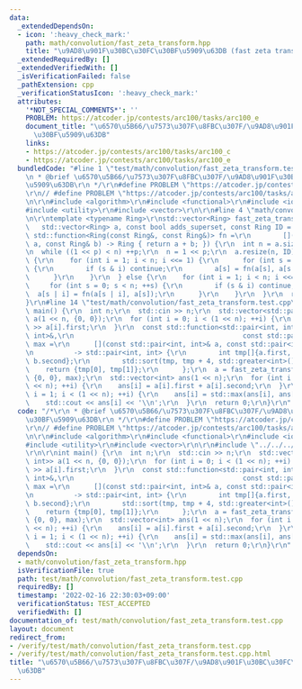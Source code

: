 ```yaml
---
data:
  _extendedDependsOn:
  - icon: ':heavy_check_mark:'
    path: math/convolution/fast_zeta_transform.hpp
    title: "\u9AD8\u901F\u30BC\u30FC\u30BF\u5909\u63DB (fast zeta transform)"
  _extendedRequiredBy: []
  _extendedVerifiedWith: []
  _isVerificationFailed: false
  _pathExtension: cpp
  _verificationStatusIcon: ':heavy_check_mark:'
  attributes:
    '*NOT_SPECIAL_COMMENTS*': ''
    PROBLEM: https://atcoder.jp/contests/arc100/tasks/arc100_e
    document_title: "\u6570\u5B66/\u7573\u307F\u8FBC\u307F/\u9AD8\u901F\u30BC\u30FC\
      \u30BF\u5909\u63DB"
    links:
    - https://atcoder.jp/contests/arc100/tasks/arc100_c
    - https://atcoder.jp/contests/arc100/tasks/arc100_e
  bundledCode: "#line 1 \"test/math/convolution/fast_zeta_transform.test.cpp\"\n/*\r\
    \n * @brief \u6570\u5B66/\u7573\u307F\u8FBC\u307F/\u9AD8\u901F\u30BC\u30FC\u30BF\
    \u5909\u63DB\r\n */\r\n#define PROBLEM \"https://atcoder.jp/contests/arc100/tasks/arc100_e\"\
    \r\n// #define PROBLEM \"https://atcoder.jp/contests/arc100/tasks/arc100_c\"\r\
    \n\r\n#include <algorithm>\r\n#include <functional>\r\n#include <iostream>\r\n\
    #include <utility>\r\n#include <vector>\r\n\r\n#line 4 \"math/convolution/fast_zeta_transform.hpp\"\
    \n\r\ntemplate <typename Ring>\r\nstd::vector<Ring> fast_zeta_transform(\r\n \
    \   std::vector<Ring> a, const bool adds_superset, const Ring ID = 0,\r\n    const\
    \ std::function<Ring(const Ring&, const Ring&)> fn =\r\n        [](const Ring&\
    \ a, const Ring& b) -> Ring { return a + b; }) {\r\n  int n = a.size(), p = 1;\r\
    \n  while ((1 << p) < n) ++p;\r\n  n = 1 << p;\r\n  a.resize(n, ID);\r\n  if (adds_superset)\
    \ {\r\n    for (int i = 1; i < n; i <<= 1) {\r\n      for (int s = 0; s < n; ++s)\
    \ {\r\n        if (s & i) continue;\r\n        a[s] = fn(a[s], a[s | i]);\r\n\
    \      }\r\n    }\r\n  } else {\r\n    for (int i = 1; i < n; i <<= 1) {\r\n \
    \     for (int s = 0; s < n; ++s) {\r\n        if (s & i) continue;\r\n      \
    \  a[s | i] = fn(a[s | i], a[s]);\r\n      }\r\n    }\r\n  }\r\n  return a;\r\n\
    }\r\n#line 14 \"test/math/convolution/fast_zeta_transform.test.cpp\"\n\r\nint\
    \ main() {\r\n  int n;\r\n  std::cin >> n;\r\n  std::vector<std::pair<int, int>>\
    \ a(1 << n, {0, 0});\r\n  for (int i = 0; i < (1 << n); ++i) {\r\n    std::cin\
    \ >> a[i].first;\r\n  }\r\n  const std::function<std::pair<int, int>(const std::pair<int,\
    \ int>&,\r\n                                          const std::pair<int, int>&)>\
    \ max =\r\n      [](const std::pair<int, int>& a, const std::pair<int, int>& b)\r\
    \n          -> std::pair<int, int> {\r\n        int tmp[]{a.first, a.second, b.first,\
    \ b.second};\r\n        std::sort(tmp, tmp + 4, std::greater<int>());\r\n    \
    \    return {tmp[0], tmp[1]};\r\n      };\r\n  a = fast_zeta_transform(a, false,\
    \ {0, 0}, max);\r\n  std::vector<int> ans(1 << n);\r\n  for (int i = 0; i < (1\
    \ << n); ++i) {\r\n    ans[i] = a[i].first + a[i].second;\r\n  }\r\n  for (int\
    \ i = 1; i < (1 << n); ++i) {\r\n    ans[i] = std::max(ans[i], ans[i - 1]);\r\n\
    \    std::cout << ans[i] << '\\n';\r\n  }\r\n  return 0;\r\n}\r\n"
  code: "/*\r\n * @brief \u6570\u5B66/\u7573\u307F\u8FBC\u307F/\u9AD8\u901F\u30BC\u30FC\
    \u30BF\u5909\u63DB\r\n */\r\n#define PROBLEM \"https://atcoder.jp/contests/arc100/tasks/arc100_e\"\
    \r\n// #define PROBLEM \"https://atcoder.jp/contests/arc100/tasks/arc100_c\"\r\
    \n\r\n#include <algorithm>\r\n#include <functional>\r\n#include <iostream>\r\n\
    #include <utility>\r\n#include <vector>\r\n\r\n#include \"../../../math/convolution/fast_zeta_transform.hpp\"\
    \r\n\r\nint main() {\r\n  int n;\r\n  std::cin >> n;\r\n  std::vector<std::pair<int,\
    \ int>> a(1 << n, {0, 0});\r\n  for (int i = 0; i < (1 << n); ++i) {\r\n    std::cin\
    \ >> a[i].first;\r\n  }\r\n  const std::function<std::pair<int, int>(const std::pair<int,\
    \ int>&,\r\n                                          const std::pair<int, int>&)>\
    \ max =\r\n      [](const std::pair<int, int>& a, const std::pair<int, int>& b)\r\
    \n          -> std::pair<int, int> {\r\n        int tmp[]{a.first, a.second, b.first,\
    \ b.second};\r\n        std::sort(tmp, tmp + 4, std::greater<int>());\r\n    \
    \    return {tmp[0], tmp[1]};\r\n      };\r\n  a = fast_zeta_transform(a, false,\
    \ {0, 0}, max);\r\n  std::vector<int> ans(1 << n);\r\n  for (int i = 0; i < (1\
    \ << n); ++i) {\r\n    ans[i] = a[i].first + a[i].second;\r\n  }\r\n  for (int\
    \ i = 1; i < (1 << n); ++i) {\r\n    ans[i] = std::max(ans[i], ans[i - 1]);\r\n\
    \    std::cout << ans[i] << '\\n';\r\n  }\r\n  return 0;\r\n}\r\n"
  dependsOn:
  - math/convolution/fast_zeta_transform.hpp
  isVerificationFile: true
  path: test/math/convolution/fast_zeta_transform.test.cpp
  requiredBy: []
  timestamp: '2022-02-16 22:30:03+09:00'
  verificationStatus: TEST_ACCEPTED
  verifiedWith: []
documentation_of: test/math/convolution/fast_zeta_transform.test.cpp
layout: document
redirect_from:
- /verify/test/math/convolution/fast_zeta_transform.test.cpp
- /verify/test/math/convolution/fast_zeta_transform.test.cpp.html
title: "\u6570\u5B66/\u7573\u307F\u8FBC\u307F/\u9AD8\u901F\u30BC\u30FC\u30BF\u5909\
  \u63DB"
---
```

